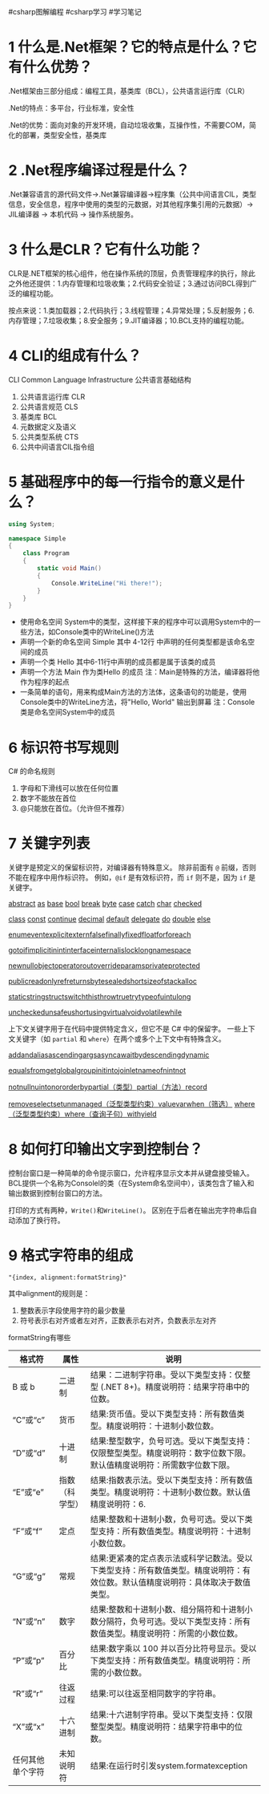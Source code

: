 #csharp图解编程 #csharp学习 #学习笔记

# 1 什么是.Net框架？它的特点是什么？它有什么优势？

.Net框架由三部分组成：编程工具，基类库（BCL），公共语言运行库（CLR）

.Net的特点：多平台，行业标准，安全性

.Net的优势：面向对象的开发环境，自动垃圾收集，互操作性，不需要COM，简化的部署，类型安全性，基类库

# 2 .Net程序编译过程是什么？

.Net兼容语言的源代码文件->.Net兼容编译器->程序集（公共中间语言CIL，类型信息，安全信息，程序中使用的类型的元数据，对其他程序集引用的元数据）-> JIL编译器 -> 本机代码 -> 操作系统服务。

# 3 什么是CLR？它有什么功能？

CLR是.NET框架的核心组件，他在操作系统的顶层，负责管理程序的执行，除此之外他还提供：1.内存管理和垃圾收集；2.代码安全验证；3.通过访问BCL得到广泛的编程功能。

按点来说：1.类加载器；2.代码执行；3.线程管理；4.异常处理；5.反射服务；6.内存管理；7.垃圾收集；8.安全服务；9.JIT编译器；10.BCL支持的编程功能。

# 4 CLI的组成有什么？

CLI Common Language Infrastructure 公共语言基础结构

1. 公共语言运行库 CLR
2. 公共语言规范 CLS
3. 基类库 BCL
4. 元数据定义及语义
5. 公共类型系统 CTS
6. 公共中间语言CIL指令组

# 5 基础程序中的每一行指令的意义是什么？

```csharp
using System;

namespace Simple
{
    class Program
    {
        static void Main()
        {
            Console.WriteLine("Hi there!");
        }
    }
}
```

- 使用命名空间 System中的类型，这样接下来的程序中可以调用System中的一些方法，如Console类中的WriteLine()方法
- 声明一个新的命名空间 Simple 其中 4-12行 中声明的任何类型都是该命名空间的成员
- 声明一个类 Hello 其中6-11行中声明的成员都是属于该类的成员
- 声明一个方法 Main 作为类Hello 的成员 注：Main是特殊的方法，编译器将他作为程序的起点
- 一条简单的语句，用来构成Main方法的方法体，这条语句的功能是，使用Console类中的WriteLine方法，将"Hello, World" 输出到屏幕 注：Console类是命名空间System中的成员

# 6 标识符书写规则

C# 的命名规则

1. 字母和下滑线可以放在任何位置
2. 数字不能放在首位
3. @只能放在首位。（允许但不推荐）

# 7 关键字列表

关键字是预定义的保留标识符，对编译器有特殊意义。 除非前面有 `@` 前缀，否则不能在程序中用作标识符。 例如，`@if` 是有效标识符，而 `if` 则不是，因为 `if` 是关键字。

[abstract](https://learn.microsoft.com/zh-cn/dotnet/csharp/language-reference/keywords/abstract) [as](https://learn.microsoft.com/zh-cn/dotnet/csharp/language-reference/operators/type-testing-and-cast#as-operator) [base](https://learn.microsoft.com/zh-cn/dotnet/csharp/language-reference/keywords/base) [bool](https://learn.microsoft.com/zh-cn/dotnet/csharp/language-reference/builtin-types/bool) [break](https://learn.microsoft.com/zh-cn/dotnet/csharp/language-reference/statements/jump-statements#the-break-statement) [byte](https://learn.microsoft.com/zh-cn/dotnet/csharp/language-reference/builtin-types/integral-numeric-types) [case](https://learn.microsoft.com/zh-cn/dotnet/csharp/language-reference/statements/selection-statements#the-switch-statement) [catch](https://learn.microsoft.com/zh-cn/dotnet/csharp/language-reference/keywords/try-catch) [char](https://learn.microsoft.com/zh-cn/dotnet/csharp/language-reference/builtin-types/char) [checked](https://learn.microsoft.com/zh-cn/dotnet/csharp/language-reference/keywords/checked) 

[class](https://learn.microsoft.com/zh-cn/dotnet/csharp/language-reference/keywords/class) [const](https://learn.microsoft.com/zh-cn/dotnet/csharp/language-reference/keywords/const) [continue](https://learn.microsoft.com/zh-cn/dotnet/csharp/language-reference/statements/jump-statements#the-continue-statement) [decimal](https://learn.microsoft.com/zh-cn/dotnet/csharp/language-reference/builtin-types/floating-point-numeric-types) [default](https://learn.microsoft.com/zh-cn/dotnet/csharp/language-reference/keywords/default) [delegate](https://learn.microsoft.com/zh-cn/dotnet/csharp/language-reference/builtin-types/reference-types) [do](https://learn.microsoft.com/zh-cn/dotnet/csharp/language-reference/statements/iteration-statements#the-do-statement) [double](https://learn.microsoft.com/zh-cn/dotnet/csharp/language-reference/builtin-types/floating-point-numeric-types) [else](https://learn.microsoft.com/zh-cn/dotnet/csharp/language-reference/statements/selection-statements#the-if-statement) 

[enum](https://learn.microsoft.com/zh-cn/dotnet/csharp/language-reference/builtin-types/enum)[event](https://learn.microsoft.com/zh-cn/dotnet/csharp/language-reference/keywords/event)[explicit](https://learn.microsoft.com/zh-cn/dotnet/csharp/language-reference/operators/user-defined-conversion-operators)[extern](https://learn.microsoft.com/zh-cn/dotnet/csharp/language-reference/keywords/extern)[false](https://learn.microsoft.com/zh-cn/dotnet/csharp/language-reference/builtin-types/bool)[finally](https://learn.microsoft.com/zh-cn/dotnet/csharp/language-reference/keywords/try-finally)[fixed](https://learn.microsoft.com/zh-cn/dotnet/csharp/language-reference/keywords/fixed-statement)[float](https://learn.microsoft.com/zh-cn/dotnet/csharp/language-reference/builtin-types/floating-point-numeric-types)[for](https://learn.microsoft.com/zh-cn/dotnet/csharp/language-reference/statements/iteration-statements#the-for-statement)[foreach](https://learn.microsoft.com/zh-cn/dotnet/csharp/language-reference/statements/iteration-statements#the-foreach-statement)

[goto](https://learn.microsoft.com/zh-cn/dotnet/csharp/language-reference/statements/jump-statements#the-goto-statement)[if](https://learn.microsoft.com/zh-cn/dotnet/csharp/language-reference/statements/selection-statements#the-if-statement)[implicit](https://learn.microsoft.com/zh-cn/dotnet/csharp/language-reference/operators/user-defined-conversion-operators)[in](https://learn.microsoft.com/zh-cn/dotnet/csharp/language-reference/keywords/in)[int](https://learn.microsoft.com/zh-cn/dotnet/csharp/language-reference/builtin-types/integral-numeric-types)[interface](https://learn.microsoft.com/zh-cn/dotnet/csharp/language-reference/keywords/interface)[internal](https://learn.microsoft.com/zh-cn/dotnet/csharp/language-reference/keywords/internal)[is](https://learn.microsoft.com/zh-cn/dotnet/csharp/language-reference/operators/is)[lock](https://learn.microsoft.com/zh-cn/dotnet/csharp/language-reference/statements/lock)[long](https://learn.microsoft.com/zh-cn/dotnet/csharp/language-reference/builtin-types/integral-numeric-types)[namespace](https://learn.microsoft.com/zh-cn/dotnet/csharp/language-reference/keywords/namespace)

[new](https://learn.microsoft.com/zh-cn/dotnet/csharp/language-reference/operators/new-operator)[null](https://learn.microsoft.com/zh-cn/dotnet/csharp/language-reference/keywords/null)[object](https://learn.microsoft.com/zh-cn/dotnet/csharp/language-reference/builtin-types/reference-types)[operator](https://learn.microsoft.com/zh-cn/dotnet/csharp/language-reference/operators/operator-overloading)[out](https://learn.microsoft.com/zh-cn/dotnet/csharp/language-reference/keywords/out)[override](https://learn.microsoft.com/zh-cn/dotnet/csharp/language-reference/keywords/override)[params](https://learn.microsoft.com/zh-cn/dotnet/csharp/language-reference/keywords/params)[private](https://learn.microsoft.com/zh-cn/dotnet/csharp/language-reference/keywords/private)[protected](https://learn.microsoft.com/zh-cn/dotnet/csharp/language-reference/keywords/protected)

[public](https://learn.microsoft.com/zh-cn/dotnet/csharp/language-reference/keywords/public)[readonly](https://learn.microsoft.com/zh-cn/dotnet/csharp/language-reference/keywords/readonly)[ref](https://learn.microsoft.com/zh-cn/dotnet/csharp/language-reference/keywords/ref)[return](https://learn.microsoft.com/zh-cn/dotnet/csharp/language-reference/statements/jump-statements#the-return-statement)[sbyte](https://learn.microsoft.com/zh-cn/dotnet/csharp/language-reference/builtin-types/integral-numeric-types)[sealed](https://learn.microsoft.com/zh-cn/dotnet/csharp/language-reference/keywords/sealed)[short](https://learn.microsoft.com/zh-cn/dotnet/csharp/language-reference/builtin-types/integral-numeric-types)[sizeof](https://learn.microsoft.com/zh-cn/dotnet/csharp/language-reference/operators/sizeof)[stackalloc](https://learn.microsoft.com/zh-cn/dotnet/csharp/language-reference/operators/stackalloc)

[static](https://learn.microsoft.com/zh-cn/dotnet/csharp/language-reference/keywords/static)[string](https://learn.microsoft.com/zh-cn/dotnet/csharp/language-reference/builtin-types/reference-types)[struct](https://learn.microsoft.com/zh-cn/dotnet/csharp/language-reference/builtin-types/struct)[switch](https://learn.microsoft.com/zh-cn/dotnet/csharp/language-reference/operators/switch-expression)[this](https://learn.microsoft.com/zh-cn/dotnet/csharp/language-reference/keywords/this)[throw](https://learn.microsoft.com/zh-cn/dotnet/csharp/language-reference/keywords/throw)[true](https://learn.microsoft.com/zh-cn/dotnet/csharp/language-reference/builtin-types/bool)[try](https://learn.microsoft.com/zh-cn/dotnet/csharp/language-reference/keywords/try-catch)[typeof](https://learn.microsoft.com/zh-cn/dotnet/csharp/language-reference/operators/type-testing-and-cast#typeof-operator)[uintulong](https://learn.microsoft.com/zh-cn/dotnet/csharp/language-reference/builtin-types/integral-numeric-types)

[unchecked](https://learn.microsoft.com/zh-cn/dotnet/csharp/language-reference/keywords/unchecked)[unsafe](https://learn.microsoft.com/zh-cn/dotnet/csharp/language-reference/keywords/unsafe)[ushort](https://learn.microsoft.com/zh-cn/dotnet/csharp/language-reference/builtin-types/integral-numeric-types)[using](https://learn.microsoft.com/zh-cn/dotnet/csharp/language-reference/keywords/using)[virtual](https://learn.microsoft.com/zh-cn/dotnet/csharp/language-reference/keywords/virtual)[void](https://learn.microsoft.com/zh-cn/dotnet/csharp/language-reference/builtin-types/void)[volatile](https://learn.microsoft.com/zh-cn/dotnet/csharp/language-reference/keywords/volatile)[while](https://learn.microsoft.com/zh-cn/dotnet/csharp/language-reference/statements/iteration-statements#the-while-statement)

上下文关键字用于在代码中提供特定含义，但它不是 C# 中的保留字。 一些上下文关键字（如 `partial` 和 `where`）在两个或多个上下文中有特殊含义。

[add](https://learn.microsoft.com/zh-cn/dotnet/csharp/language-reference/keywords/add)[and](https://learn.microsoft.com/zh-cn/dotnet/csharp/language-reference/operators/patterns#logical-patterns)[alias](https://learn.microsoft.com/zh-cn/dotnet/csharp/language-reference/keywords/extern-alias)[ascending](https://learn.microsoft.com/zh-cn/dotnet/csharp/language-reference/keywords/ascending)[args](https://learn.microsoft.com/zh-cn/dotnet/csharp/fundamentals/program-structure/top-level-statements#args)[async](https://learn.microsoft.com/zh-cn/dotnet/csharp/language-reference/keywords/async)[await](https://learn.microsoft.com/zh-cn/dotnet/csharp/language-reference/operators/await)[by](https://learn.microsoft.com/zh-cn/dotnet/csharp/language-reference/keywords/by)[descending](https://learn.microsoft.com/zh-cn/dotnet/csharp/language-reference/keywords/descending)[dynamic](https://learn.microsoft.com/zh-cn/dotnet/csharp/language-reference/builtin-types/reference-types)

[equals](https://learn.microsoft.com/zh-cn/dotnet/csharp/language-reference/keywords/equals)[from](https://learn.microsoft.com/zh-cn/dotnet/csharp/language-reference/keywords/from-clause)[get](https://learn.microsoft.com/zh-cn/dotnet/csharp/language-reference/keywords/get)[global](https://learn.microsoft.com/zh-cn/dotnet/csharp/language-reference/operators/namespace-alias-qualifier)[group](https://learn.microsoft.com/zh-cn/dotnet/csharp/language-reference/keywords/group-clause)[init](https://learn.microsoft.com/zh-cn/dotnet/csharp/language-reference/keywords/init)[into](https://learn.microsoft.com/zh-cn/dotnet/csharp/language-reference/keywords/into)[join](https://learn.microsoft.com/zh-cn/dotnet/csharp/language-reference/keywords/join-clause)[let](https://learn.microsoft.com/zh-cn/dotnet/csharp/language-reference/keywords/let-clause)[nameof](https://learn.microsoft.com/zh-cn/dotnet/csharp/language-reference/operators/nameof)[nint](https://learn.microsoft.com/zh-cn/dotnet/csharp/language-reference/builtin-types/integral-numeric-types)[not](https://learn.microsoft.com/zh-cn/dotnet/csharp/language-reference/operators/patterns#logical-patterns)

[notnull](https://learn.microsoft.com/zh-cn/dotnet/csharp/programming-guide/generics/constraints-on-type-parameters#notnull-constraint)[nuint](https://learn.microsoft.com/zh-cn/dotnet/csharp/language-reference/builtin-types/integral-numeric-types)[on](https://learn.microsoft.com/zh-cn/dotnet/csharp/language-reference/keywords/on)[or](https://learn.microsoft.com/zh-cn/dotnet/csharp/language-reference/operators/patterns#logical-patterns)[orderby](https://learn.microsoft.com/zh-cn/dotnet/csharp/language-reference/keywords/orderby-clause)[partial（类型）](https://learn.microsoft.com/zh-cn/dotnet/csharp/language-reference/keywords/partial-type)[partial（方法）](https://learn.microsoft.com/zh-cn/dotnet/csharp/language-reference/keywords/partial-method)[record](https://learn.microsoft.com/zh-cn/dotnet/csharp/fundamentals/types/records)

[remove](https://learn.microsoft.com/zh-cn/dotnet/csharp/language-reference/keywords/remove)[select](https://learn.microsoft.com/zh-cn/dotnet/csharp/language-reference/keywords/select-clause)[set](https://learn.microsoft.com/zh-cn/dotnet/csharp/language-reference/keywords/set)[unmanaged（泛型类型约束）](https://learn.microsoft.com/zh-cn/dotnet/csharp/programming-guide/generics/constraints-on-type-parameters#unmanaged-constraint)[value](https://learn.microsoft.com/zh-cn/dotnet/csharp/language-reference/keywords/value)[var](https://learn.microsoft.com/zh-cn/dotnet/csharp/language-reference/keywords/var)[when（筛选）](https://learn.microsoft.com/zh-cn/dotnet/csharp/language-reference/keywords/when)
[where（泛型类型约束）](https://learn.microsoft.com/zh-cn/dotnet/csharp/language-reference/keywords/where-generic-type-constraint)[where（查询子句）](https://learn.microsoft.com/zh-cn/dotnet/csharp/language-reference/keywords/where-clause)[with](https://learn.microsoft.com/zh-cn/dotnet/csharp/language-reference/operators/with-expression)[yield](https://learn.microsoft.com/zh-cn/dotnet/csharp/language-reference/keywords/yield)

# 8 如何打印输出文字到控制台？

控制台窗口是一种简单的命令提示窗口，允许程序显示文本并从键盘接受输入。BCL提供一个名称为Consolel的类（在System命名空间中），该类包含了输入和输出数据到控制台窗口的方法。

打印的方式有两种，`Write()`和`WriteLine()`。 区别在于后者在输出完字符串后自动添加了换行符。

# 9 格式字符串的组成

```
"{index, alignment:formatString}"
```

其中alignment的规则是：

1. 整数表示字段使用字符的最少数量
2. 符号表示右对齐或者左对齐，正数表示右对齐，负数表示左对齐

formatString有哪些

| 格式符           | 属性           | 说明                                                                                                                            |
| ---------------- | -------------- | ------------------------------------------------------------------------------------------------------------------------------- |
| B 或 b           | 二进制         | 结果：二进制字符串。受以下类型支持：仅整型 (.NET 8+)。精度说明符：结果字符串中的位数。                                          |
| “C”或“c”         | 货币           | 结果:货币值。受以下类型支持：所有数值类型。精度说明符：十进制小数位数。                                                         |
| “D”或“d”         | 十进制         | 结果:整型数字，负号可选。受以下类型支持：仅限整型类型。精度说明符：数字位数下限。默认值精度说明符：所需数字位数下限。           |
| “E”或“e”         | 指数（科学型） | 结果:指数表示法。受以下类型支持：所有数值类型。精度说明符：十进制小数位数。默认值精度说明符：6.                                 |
| “F”或“f”         | 定点           | 结果:整数和十进制小数，负号可选。受以下类型支持：所有数值类型。精度说明符：十进制小数位数。                                     |
| “G”或“g”         | 常规           | 结果:更紧凑的定点表示法或科学记数法。受以下类型支持：所有数值类型。精度说明符：有效位数。默认值精度说明符：具体取决于数值类型。 |
| “N”或“n”         | 数字           | 结果:整数和十进制小数、组分隔符和十进制小数分隔符，负号可选。受以下类型支持：所有数值类型。精度说明符：所需的小数位数。         |
| “P”或“p”         | 百分比         | 结果:数字乘以 100 并以百分比符号显示。受以下类型支持：所有数值类型。精度说明符：所需的小数位数。                                |
| “R”或“r”         | 往返过程       | 结果:可以往返至相同数字的字符串。                                                                                               |
| “X”或“x”         | 十六进制       | 结果:十六进制字符串。受以下类型支持：仅限整型类型。精度说明符：结果字符串中的位数。                                             |
| 任何其他单个字符 | 未知说明符     | 结果:在运行时引发system.formatexception                                                                                         |
